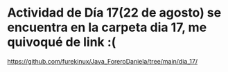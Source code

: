 # Actividad de Día 17(22 de agosto) se encuentra en la carpeta dia 17, me quivoqué de link :(

https://github.com/furekinux/Java_ForeroDaniela/tree/main/dia_17/
